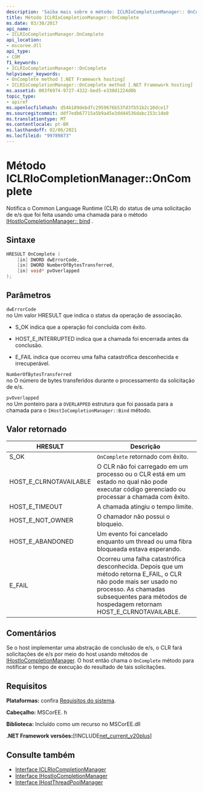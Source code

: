 ```yaml
---
description: 'Saiba mais sobre o método: ICLRIoCompletionManager:: OnComplete'
title: Método ICLRIoCompletionManager::OnComplete
ms.date: 03/30/2017
api_name:
- ICLRIoCompletionManager.OnComplete
api_location:
- mscoree.dll
api_type:
- COM
f1_keywords:
- ICLRIoCompletionManager::OnComplete
helpviewer_keywords:
- OnComplete method [.NET Framework hosting]
- ICLRIoCompletionManager::OnComplete method [.NET Framework hosting]
ms.assetid: 003f6974-9727-4322-bed5-e330d1224d0b
topic_type:
- apiref
ms.openlocfilehash: d54b189debdfc2959676b53fd3fb51b2c10dce17
ms.sourcegitcommit: ddf7edb67715a5b9a45e3dd44536dabc153c1de0
ms.translationtype: MT
ms.contentlocale: pt-BR
ms.lasthandoff: 02/06/2021
ms.locfileid: "99789873"
---
```

# <a name="iclriocompletionmanageroncomplete-method"></a>Método ICLRIoCompletionManager::OnComplete

Notifica o Common Language Runtime (CLR) do status de uma solicitação de e/s que foi feita usando uma chamada para o método [IHostIoCompletionManager:: bind](ihostiocompletionmanager-bind-method.md) .  
  
## <a name="syntax"></a>Sintaxe  
  
```cpp  
HRESULT OnComplete (  
    [in] DWORD dwErrorCode,  
    [in] DWORD NumberOfBytesTransferred,  
    [in] void* pvOverlapped  
);  
```  
  
## <a name="parameters"></a>Parâmetros  

 `dwErrorCode`  
 no Um valor HRESULT que indica o status da operação de associação.  
  
- S_OK indica que a operação foi concluída com êxito.  
  
- HOST_E_INTERRUPTED indica que a chamada foi encerrada antes da conclusão.  
  
- E_FAIL indica que ocorreu uma falha catastrófica desconhecida e irrecuperável.  
  
 `NumberOfBytesTransferred`  
 no O número de bytes transferidos durante o processamento da solicitação de e/s.  
  
 `pvOverlapped`  
 no Um ponteiro para a `OVERLAPPED` estrutura que foi passada para a chamada para o `IHostIoCompletionManager::Bind` método.  
  
## <a name="return-value"></a>Valor retornado  
  
|HRESULT|Descrição|  
|-------------|-----------------|  
|S_OK|`OnComplete` retornado com êxito.|  
|HOST_E_CLRNOTAVAILABLE|O CLR não foi carregado em um processo ou o CLR está em um estado no qual não pode executar código gerenciado ou processar a chamada com êxito.|  
|HOST_E_TIMEOUT|A chamada atingiu o tempo limite.|  
|HOST_E_NOT_OWNER|O chamador não possui o bloqueio.|  
|HOST_E_ABANDONED|Um evento foi cancelado enquanto um thread ou uma fibra bloqueada estava esperando.|  
|E_FAIL|Ocorreu uma falha catastrófica desconhecida. Depois que um método retorna E_FAIL, o CLR não pode mais ser usado no processo. As chamadas subsequentes para métodos de hospedagem retornam HOST_E_CLRNOTAVAILABLE.|  
  
## <a name="remarks"></a>Comentários  

 Se o host implementar uma abstração de conclusão de e/s, o CLR fará solicitações de e/s por meio do host usando métodos de [IHostIoCompletionManager](ihostiocompletionmanager-interface.md). O host então chama o `OnComplete` método para notificar o tempo de execução do resultado de tais solicitações.  
  
## <a name="requirements"></a>Requisitos  

 **Plataformas:** confira [Requisitos do sistema](../../get-started/system-requirements.md).  
  
 **Cabeçalho:** MSCorEE. h  
  
 **Biblioteca:** Incluído como um recurso no MSCorEE.dll  
  
 **.NET Framework versões:**[!INCLUDE[net_current_v20plus](../../../../includes/net-current-v20plus-md.md)]  
  
## <a name="see-also"></a>Consulte também

- [Interface ICLRIoCompletionManager](iclriocompletionmanager-interface.md)
- [Interface IHostIoCompletionManager](ihostiocompletionmanager-interface.md)
- [Interface IHostThreadPoolManager](ihostthreadpoolmanager-interface.md)
